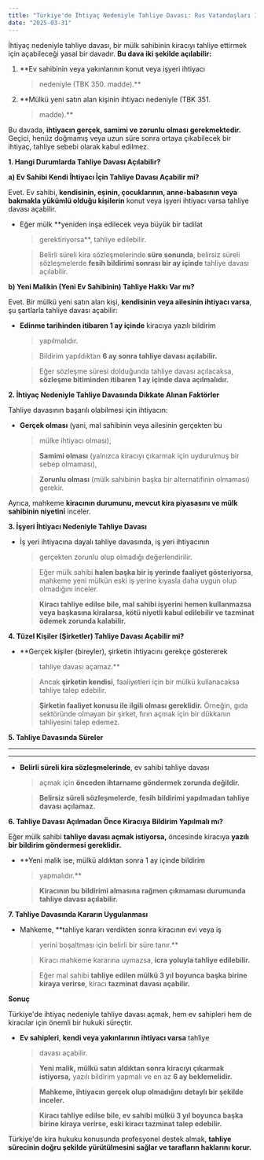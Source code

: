 ```yaml
---
title: "Türkiye'de İhtiyaç Nedeniyle Tahliye Davası: Rus Vatandaşları İçin Kısa ve Anlaşılır Rehber"
date: "2025-03-31"
---
```


İhtiyaç nedeniyle tahliye davası, bir mülk sahibinin kiracıyı tahliye
ettirmek için açabileceği yasal bir davadır. **Bu dava iki şekilde
açılabilir:**

1.  **Ev sahibinin veya yakınlarının konut veya işyeri ihtiyacı
    > nedeniyle (TBK 350. madde).**

2.  **Mülkü yeni satın alan kişinin ihtiyacı nedeniyle (TBK 351.
    > madde).**

Bu davada, **ihtiyacın gerçek, samimi ve zorunlu olması gerekmektedir.**
Geçici, henüz doğmamış veya uzun süre sonra ortaya çıkabilecek bir
ihtiyaç, tahliye sebebi olarak kabul edilmez.

**1. Hangi Durumlarda Tahliye Davası Açılabilir?**

**a) Ev Sahibi Kendi İhtiyacı İçin Tahliye Davası Açabilir mi?**

Evet. Ev sahibi, **kendisinin, eşinin, çocuklarının, anne-babasının veya
bakmakla yükümlü olduğu kişilerin** konut veya işyeri ihtiyacı varsa
tahliye davası açabilir.

-   Eğer mülk **yeniden inşa edilecek veya büyük bir tadilat
    > gerektiriyorsa**, tahliye edilebilir.

    > Belirli süreli kira sözleşmelerinde **süre sonunda**, belirsiz
    > süreli sözleşmelerde **fesih bildirimi sonrası bir ay içinde**
    > tahliye davası açılabilir.

**b) Yeni Malikin (Yeni Ev Sahibinin) Tahliye Hakkı Var mı?**

Evet. Bir mülkü yeni satın alan kişi, **kendisinin veya ailesinin
ihtiyacı varsa**, şu şartlarla tahliye davası açabilir:

-   **Edinme tarihinden itibaren 1 ay içinde** kiracıya yazılı bildirim
    > yapılmalıdır.

    > Bildirim yapıldıktan **6 ay sonra tahliye davası açılabilir.**

    > Eğer sözleşme süresi dolduğunda tahliye davası açılacaksa,
    > **sözleşme bitiminden itibaren 1 ay içinde dava açılmalıdır.**

**2. İhtiyaç Nedeniyle Tahliye Davasında Dikkate Alınan Faktörler**

Tahliye davasının başarılı olabilmesi için ihtiyacın:

-   **Gerçek olması** (yani, mal sahibinin veya ailesinin gerçekten bu
    > mülke ihtiyacı olması),

    > **Samimi olması** (yalnızca kiracıyı çıkarmak için uydurulmuş bir
    > sebep olmaması),

    > **Zorunlu olması** (mülk sahibinin başka bir alternatifinin
    > olmaması) gerekir.

Ayrıca, mahkeme **kiracının durumunu, mevcut kira piyasasını ve mülk
sahibinin niyetini** inceler.

**3. İşyeri İhtiyacı Nedeniyle Tahliye Davası**

-   İş yeri ihtiyacına dayalı tahliye davasında, iş yeri ihtiyacının
    > gerçekten zorunlu olup olmadığı değerlendirilir.

    > Eğer mülk sahibi **halen başka bir iş yerinde faaliyet
    > gösteriyorsa**, mahkeme yeni mülkün eski iş yerine kıyasla daha
    > uygun olup olmadığını inceler.

    > **Kiracı tahliye edilse bile, mal sahibi işyerini hemen
    > kullanmazsa veya başkasına kiralarsa, kötü niyetli kabul
    > edilebilir ve tazminat ödemek zorunda kalabilir.**

**4. Tüzel Kişiler (Şirketler) Tahliye Davası Açabilir mi?**

-   **Gerçek kişiler (bireyler), şirketin ihtiyacını gerekçe göstererek
    > tahliye davası açamaz.**

    > Ancak **şirketin kendisi**, faaliyetleri için bir mülkü
    > kullanacaksa tahliye talep edebilir.

    > **Şirketin faaliyet konusu ile ilgili olması gereklidir.**
    > Örneğin, gıda sektöründe olmayan bir şirket, fırın açmak için bir
    > dükkanın tahliyesini talep edemez.

**5. Tahliye Davasında Süreler**

  --------------------------- -------------------------------------------
                              

                              

                              

                              
  --------------------------- -------------------------------------------

-   **Belirli süreli kira sözleşmelerinde**, ev sahibi tahliye davası
    > açmak için **önceden ihtarname göndermek zorunda değildir.**

    > **Belirsiz süreli sözleşmelerde**, **fesih bildirimi yapılmadan
    > tahliye davası açılamaz.**

**6. Tahliye Davası Açılmadan Önce Kiracıya Bildirim Yapılmalı mı?**

Eğer mülk sahibi **tahliye davası açmak istiyorsa,** öncesinde kiracıya
**yazılı bir bildirim göndermesi gereklidir.**

-   **Yeni malik ise, mülkü aldıktan sonra 1 ay içinde bildirim
    > yapmalıdır.**

    > **Kiracının bu bildirimi almasına rağmen çıkmaması durumunda
    > tahliye davası açılabilir.**

**7. Tahliye Davasında Kararın Uygulanması**

-   Mahkeme, **tahliye kararı verdikten sonra kiracının evi veya iş
    > yerini boşaltması için belirli bir süre tanır.**

    > Kiracı mahkeme kararına uymazsa, **icra yoluyla tahliye
    > edilebilir.**

    > Eğer mal sahibi **tahliye edilen mülkü 3 yıl boyunca başka birine
    > kiraya verirse**, kiracı **tazminat davası açabilir.**

**Sonuç**

Türkiye'de ihtiyaç nedeniyle tahliye davası açmak, hem ev sahipleri hem
de kiracılar için önemli bir hukuki süreçtir.

-   **Ev sahipleri**, **kendi veya yakınlarının ihtiyacı varsa** tahliye
    > davası açabilir.

    > **Yeni malik, mülkü satın aldıktan sonra kiracıyı çıkarmak
    > istiyorsa,** yazılı bildirim yapmalı ve en az **6 ay
    > beklemelidir.**

    > **Mahkeme, ihtiyacın gerçek olup olmadığını detaylı bir şekilde
    > inceler.**

    > **Kiracı tahliye edilse bile, ev sahibi mülkü 3 yıl boyunca başka
    > birine kiraya verirse, eski kiracı tazminat talep edebilir.**

Türkiye'de kira hukuku konusunda profesyonel destek almak, **tahliye
sürecinin doğru şekilde yürütülmesini sağlar ve tarafların haklarını
korur.**

